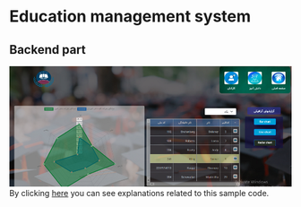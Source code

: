 # Education management system
## Backend part
![Education management system](school1.png)
By clicking [here](https://reza-pishva.github.io/2-School-VueJS/) you can see explanations related to this sample code.
